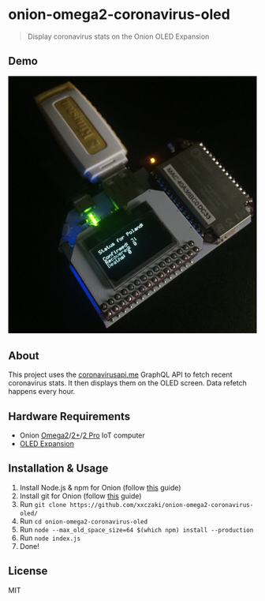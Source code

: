 # onion-omega2-coronavirus-oled

> Display coronavirus stats on the Onion OLED Expansion

## Demo

![Demo](demo.jpg)

## About

This project uses the [coronavirusapi.me](https://coronavirusapi.me/) GraphQL API to fetch recent coronavirus stats. It then displays them on the OLED screen. Data refetch happens every hour.

## Hardware Requirements

- Onion [Omega2](https://onion.io/store/omega2/)/[2+](https://onion.io/store/omega2p/)/[2 Pro](https://onion.io/store/omega2-pro/) IoT computer
- [OLED Expansion](https://onion.io/store/oled-expansion/)

## Installation & Usage

1. Install Node.js & npm for Onion (follow [this](https://docs.onion.io/omega2-docs/installing-and-using-nodejs.html) guide)
2. Install git for Onion (follow [this](https://docs.onion.io/omega2-docs/installing-and-using-git.html) guide)
3. Run `git clone https://github.com/xxczaki/onion-omega2-coronavirus-oled/`
4. Run `cd onion-omega2-coronavirus-oled`
5. Run `node --max_old_space_size=64 $(which npm) install --production`
6. Run `node index.js`
7. Done!

## License

MIT
